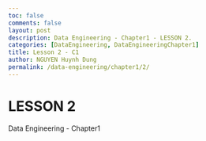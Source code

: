 ```yaml
---
toc: false
comments: false
layout: post
description: Data Engineering - Chapter1 - LESSON 2.
categories: [DataEngineering, DataEngineeringChapter1]
title: Lesson 2 - C1
author: NGUYEN Huynh Dung
permalink: /data-engineering/chapter1/2/
---
```


# LESSON 2
Data Engineering - Chapter1



